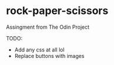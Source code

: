 # rock-paper-scissors

Assingment from The Odin Project

TODO:
- Add any css at all lol
- Replace buttons with images